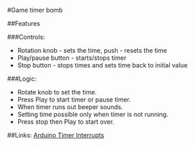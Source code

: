 #Game timer bomb

##Features

###Controls:
- Rotation knob - sets the time, push - resets the time
- Play/pause button - starts/stops timer
- Stop button - stops times and sets time back to initial value

###Logic:
- Rotate knob to set the time.
- Press Play to start timer or pause timer.
- When timer runs out beeper sounds.
- Setting time possible only when timer is not running.
- Press stop then Play to start over.

##Links:
[Arduino Timer Interrupts](https://www.instructables.com/Arduino-Timer-Interrupts/)